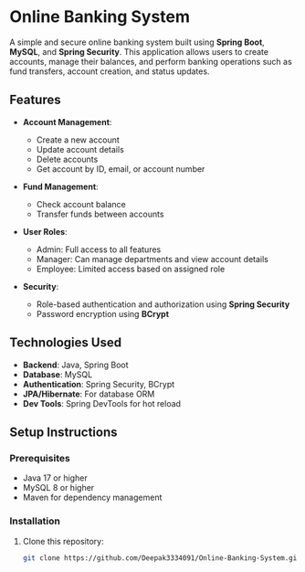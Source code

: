 # Online Banking System

A simple and secure online banking system built using **Spring Boot**, **MySQL**, and **Spring Security**. This application allows users to create accounts, manage their balances, and perform banking operations such as fund transfers, account creation, and status updates.

## Features

- **Account Management**:
  - Create a new account
  - Update account details
  - Delete accounts
  - Get account by ID, email, or account number

- **Fund Management**:
  - Check account balance
  - Transfer funds between accounts

- **User Roles**:
  - Admin: Full access to all features
  - Manager: Can manage departments and view account details
  - Employee: Limited access based on assigned role

- **Security**:
  - Role-based authentication and authorization using **Spring Security**
  - Password encryption using **BCrypt**

## Technologies Used

- **Backend**: Java, Spring Boot
- **Database**: MySQL
- **Authentication**: Spring Security, BCrypt
- **JPA/Hibernate**: For database ORM
- **Dev Tools**: Spring DevTools for hot reload

## Setup Instructions

### Prerequisites

- Java 17 or higher
- MySQL 8 or higher
- Maven for dependency management

### Installation

1. Clone this repository:
   ```bash
   git clone https://github.com/Deepak3334091/Online-Banking-System.git
